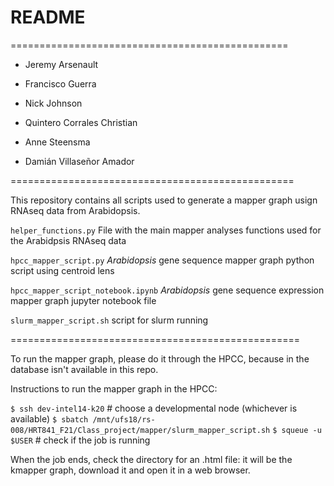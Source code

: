 # README

================================================
- Jeremy Arsenault

- Francisco Guerra

- Nick Johnson

- Quintero Corrales Christian

- Anne Steensma

- Damián Villaseñor Amador

=================================================


This repository contains all scripts used to generate a mapper graph usign RNAseq data from Arabidopsis.

`helper_functions.py` File with the main mapper analyses functions used for the Arabidpsis RNAseq data

`hpcc_mapper_script.py` _Arabidopsis_ gene sequence mapper graph python script using centroid lens

`hpcc_mapper_script_notebook.ipynb` _Arabidopsis_ gene sequence expression mapper graph jupyter notebook file

`slurm_mapper_script.sh` script for slurm running


==================================================


To run the mapper graph, please do it through the HPCC, because in the database isn't available in this repo.

Instructions to run the mapper graph in the HPCC:

`$ ssh dev-intel14-k20` # choose a developmental node (whichever is available)
`$ sbatch /mnt/ufs18/rs-008/HRT841_F21/Class_project/mapper/slurm_mapper_script.sh`
`$ squeue -u $USER` # check if the job is running

When the job ends, check the directory for an .html file: it will be the kmapper graph, download it and open it in a web browser.

